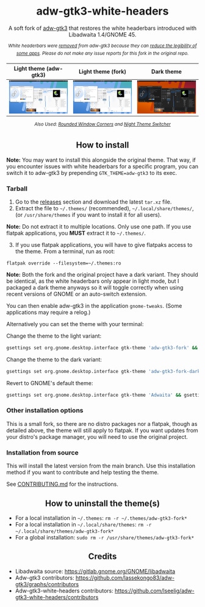 <div align="center">

# adw-gtk3-white-headers
A soft fork of [adw-gtk3](https://github.com/lassekongo83/adw-gtk3) that restores the white headerbars introduced with Libadwaita 1.4/GNOME 45.

<sup>*White headerbars were [removed](https://github.com/lassekongo83/adw-gtk3/commit/e20a8ed9d295304544e3a74538b324000f933a83) from adw-gtk3 because they can [reduce the legibility of some apps](https://github.com/lassekongo83/adw-gtk3/issues/247). Please do not make any issue reports for this fork in the original repo.*</sup>

| Light theme (adw-gtk3) | Light theme (fork) | Dark theme |
|:----------------------:|:------------------:|:----------:|
| ![adw-gtk3-light](preview-light.png?raw=true) | ![adw-gtk3-fork](preview-fork.png?raw=true) | ![adw-gtk3-dark](preview-dark.png?raw=true) |

<sup>*Also Used: [Rounded Window Corners](https://github.com/yilozt/rounded-window-corners) and [Night Theme Switcher](https://extensions.gnome.org/extension/2236/night-theme-switcher/)*</sup>

</div>

<div align="center">

## How to install

</div>

**Note:** You may want to install this alongside the original theme. That way, if you encounter issues with white headerbars for a specific program, you can switch it to adw-gtk3 by prepending `GTK_THEME=adw-gtk3` to its exec.

### Tarball
1. Go to the [releases](https://github.com/lseelig/adw-gtk3-white-headers/releases) section and download the latest `tar.xz` file.
2. Extract the file to `~/.themes/` (recommended), `~/.local/share/themes/`, (or `/usr/share/themes` if you want to install it for all users).

**Note:** Do not extract it to multiple locations. Only use one path. If you use flatpak applications, you **MUST** extract it to `~/.themes/`.

3. If you use flatpak applications, you will have to give flatpaks access to the theme. From a terminal, run as root:
```
flatpak override --filesystem=~/.themes:ro
```

**Note:** Both the fork and the original project have a dark variant. They should be identical, as the white headerbars only appear in light mode, but I packaged a dark theme anyways so it will toggle correctly when using recent versions of GNOME or an auto-switch extension.

You can then enable adw-gtk3 in the application `gnome-tweaks`. (Some applications may require a relog.)

Alternatively you can set the theme with your terminal:

Change the theme to the light variant:
```bash
gsettings set org.gnome.desktop.interface gtk-theme 'adw-gtk3-fork' && gsettings set org.gnome.desktop.interface color-scheme 'default'
```
Change the theme to the dark variant:
```bash
gsettings set org.gnome.desktop.interface gtk-theme 'adw-gtk3-fork-dark' && gsettings set org.gnome.desktop.interface color-scheme 'prefer-dark'
```
Revert to GNOME's default theme:
```bash
gsettings set org.gnome.desktop.interface gtk-theme 'Adwaita' && gsettings set org.gnome.desktop.interface color-scheme 'default'
```

### Other installation options
This is a small fork, so there are no distro packages nor a flatpak, though as detailed above, the theme will still apply to flatpak. If you want updates from your distro's package manager, you will need to use the original project.

### Installation from source
This will install the latest version from the main branch. Use this installation method if you want to contribute and help testing the theme.

See [CONTRIBUTING.md](https://github.com/lseelig/adw-gtk3-white-headers/blob/main/CONTRIBUTING.md) for the instructions.

<div align="center">

## How to uninstall the theme(s)

</div>

- For a local installation in `~/.themes`: `rm -r ~/.themes/adw-gtk3-fork*`
- For a local installation in `~/.local/share/themes`: `rm -r ~/.local/share/themes/adw-gtk3-fork*`
- For a global installation: `sudo rm -r /usr/share/themes/adw-gtk3-fork*`

<div align="center">

## Credits

</div>

- Libadwaita source: https://gitlab.gnome.org/GNOME/libadwaita
- Adw-gtk3 contributors: https://github.com/lassekongo83/adw-gtk3/graphs/contributors
- Adw-gtk3-white-headers contributors: https://github.com/lseelig/adw-gtk3-white-headers/contributors

